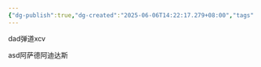 ```yaml
---
{"dg-publish":true,"dg-created":"2025-06-06T14:22:17.279+08:00","tags":["gardenEntry"],"share":"true","github-path":"笔记/是的啊","dg-path":"是的啊","dg-home":"true","permalink":"/是的啊/","dgPassFrontmatter":true}
---
```


 dad弹道xcv

asd阿萨德阿迪达斯